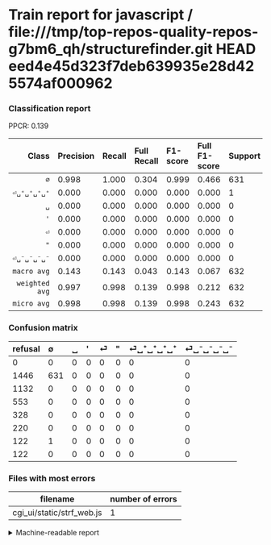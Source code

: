 # Train report for javascript / file:///tmp/top-repos-quality-repos-g7bm6_qh/structurefinder.git HEAD eed4e45d323f7deb639935e28d425574af000962

### Classification report

PPCR: 0.139

| Class | Precision | Recall | Full Recall | F1-score | Full F1-score | Support | Full Support | PPCR |
|------:|:----------|:-------|:------------|:---------|:---------|:--------|:-------------|:-----|
| `∅` | 0.998| 1.000| 0.304| 0.999| 0.466| 631| 2077| 0.304 |
| `⏎␣⁺␣⁺␣⁺␣⁺` | 0.000| 0.000| 0.000| 0.000| 0.000| 1| 123| 0.008 |
| `␣` | 0.000| 0.000| 0.000| 0.000| 0.000| 0| 1132| 0.000 |
| `'` | 0.000| 0.000| 0.000| 0.000| 0.000| 0| 553| 0.000 |
| `⏎` | 0.000| 0.000| 0.000| 0.000| 0.000| 0| 328| 0.000 |
| `"` | 0.000| 0.000| 0.000| 0.000| 0.000| 0| 220| 0.000 |
| `⏎␣⁻␣⁻␣⁻␣⁻` | 0.000| 0.000| 0.000| 0.000| 0.000| 0| 122| 0.000 |
| `macro avg` | 0.143| 0.143| 0.043| 0.143| 0.067| 632| 4555| 0.139 |
| `weighted avg` | 0.997| 0.998| 0.139| 0.998| 0.212| 632| 4555| 0.139 |
| `micro avg` | 0.998| 0.998| 0.139| 0.998| 0.243| 632| 4555| 0.139 |

### Confusion matrix

|refusal|  ∅| ␣| '| ⏎| "| ⏎␣⁺␣⁺␣⁺␣⁺| ⏎␣⁻␣⁻␣⁻␣⁻| 
|:---|:---|:---|:---|:---|:---|:---|:---|
|0 |0 |0 |0 |0 |0 |0 |0 |
|1446 |631 |0 |0 |0 |0 |0 |0 |
|1132 |0 |0 |0 |0 |0 |0 |0 |
|553 |0 |0 |0 |0 |0 |0 |0 |
|328 |0 |0 |0 |0 |0 |0 |0 |
|220 |0 |0 |0 |0 |0 |0 |0 |
|122 |1 |0 |0 |0 |0 |0 |0 |
|122 |0 |0 |0 |0 |0 |0 |0 |

### Files with most errors

| filename | number of errors|
|:----:|:-----|
| cgi_ui/static/strf_web.js | 1 |

<details>
    <summary>Machine-readable report</summary>
```json
{
  "cl_report": {"\"": {"f1-score": 0.0, "precision": 0.0, "recall": 0.0, "support": 0}, "\u0027": {"f1-score": 0.0, "precision": 0.0, "recall": 0.0, "support": 0}, "macro avg": {"f1-score": 0.1427440334803755, "precision": 0.14263110307414104, "recall": 0.14285714285714285, "support": 632}, "micro avg": {"f1-score": 0.9984177215189873, "precision": 0.9984177215189873, "recall": 0.9984177215189873, "support": 632}, "weighted avg": {"f1-score": 0.997627208675346, "precision": 0.9968379466431662, "recall": 0.9984177215189873, "support": 632}, "\u2205": {"f1-score": 0.9992082343626286, "precision": 0.9984177215189873, "recall": 1.0, "support": 631}, "\u23ce": {"f1-score": 0.0, "precision": 0.0, "recall": 0.0, "support": 0}, "\u23ce\u2423\u207a\u2423\u207a\u2423\u207a\u2423\u207a": {"f1-score": 0.0, "precision": 0.0, "recall": 0.0, "support": 1}, "\u23ce\u2423\u207b\u2423\u207b\u2423\u207b\u2423\u207b": {"f1-score": 0.0, "precision": 0.0, "recall": 0.0, "support": 0}, "\u2423": {"f1-score": 0.0, "precision": 0.0, "recall": 0.0, "support": 0}},
  "cl_report_full": {"\"": {"f1-score": 0.0, "precision": 0.0, "recall": 0.0, "support": 220}, "\u0027": {"f1-score": 0.0, "precision": 0.0, "recall": 0.0, "support": 553}, "macro avg": {"f1-score": 0.06655065126825924, "precision": 0.14263110307414104, "recall": 0.04340050897585803, "support": 4555}, "micro avg": {"f1-score": 0.24330055909003276, "precision": 0.9984177215189873, "recall": 0.1385290889132821, "support": 4555}, "weighted avg": {"f1-score": 0.21242149698994972, "precision": 0.4552609456849476, "recall": 0.1385290889132821, "support": 4555}, "\u2205": {"f1-score": 0.46585455887781463, "precision": 0.9984177215189873, "recall": 0.30380356283100624, "support": 2077}, "\u23ce": {"f1-score": 0.0, "precision": 0.0, "recall": 0.0, "support": 328}, "\u23ce\u2423\u207a\u2423\u207a\u2423\u207a\u2423\u207a": {"f1-score": 0.0, "precision": 0.0, "recall": 0.0, "support": 123}, "\u23ce\u2423\u207b\u2423\u207b\u2423\u207b\u2423\u207b": {"f1-score": 0.0, "precision": 0.0, "recall": 0.0, "support": 122}, "\u2423": {"f1-score": 0.0, "precision": 0.0, "recall": 0.0, "support": 1132}},
  "ppcr": 0.13874862788144895
}
```
</details>
